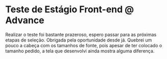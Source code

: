 # Teste de Estágio Front-end @ Advance
Realizar o teste foi bastante prazeroso, espero passar para as próximas etapas de seleção. Obrigada pela oportunidade desde já. Quebrei um pouco a cabeça com os tamanhos de fonte, pois apesar de ter colocado o tamanho pedido, a tela que desenvolvi ainda mostra alguma diferença.  

